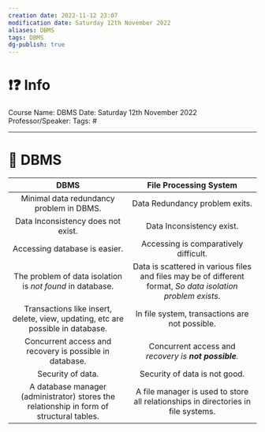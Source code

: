 ```yaml
---
creation date: 2022-11-12 23:07
modification date: Saturday 12th November 2022
aliases: DBMS
tags: DBMS
dg-publish: true
---
```

# ❗❓ Info
Course Name: DBMS
Date: Saturday 12th November 2022
Professor/Speaker: 
Tags: #

---
# 📑 DBMS

|                                         **DBMS**                                         |                                          **File Processing System**                                          |
|:----------------------------------------------------------------------------------------:|:------------------------------------------------------------------------------------------------------------:|
|                         Minimal data redundancy problem in DBMS.                         |                                        Data Redundancy problem exits.                                        |
|                            Data Inconsistency does not exist.                            |                                          Data Inconsistency exist.                                           |
|                              Accessing database is easier.                               |                                    Accessing is comparatively difficult.                                     |
|                The problem of data isolation is _not found_ in database.                 | Data is scattered in various files and files may be of different format, _So data isolation problem exists_. |
|     Transactions like insert, delete, view, updating, etc are possible in database.      |                                In file system, transactions are not possible.                                |
|                 Concurrent access and recovery is possible in database.                  |                            Concurrent access and _recovery is **not possible**._                             |
|                                    Security of data.                                     |                                        Security of data is not good.                                         |
| A database manager (administrator) stores the relationship in form of structural tables. |              A file manager is used to store all relationships in directories in file systems.               |

